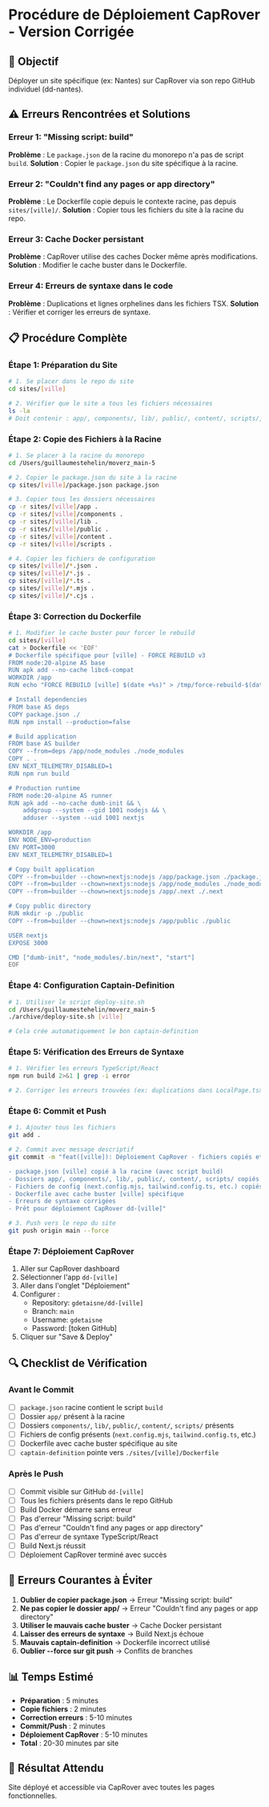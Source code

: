 # Procédure de Déploiement CapRover - Version Corrigée

## 🎯 Objectif
Déployer un site spécifique (ex: Nantes) sur CapRover via son repo GitHub individuel (dd-nantes).

## ⚠️ Erreurs Rencontrées et Solutions

### Erreur 1: "Missing script: build"
**Problème** : Le `package.json` de la racine du monorepo n'a pas de script `build`.
**Solution** : Copier le `package.json` du site spécifique à la racine.

### Erreur 2: "Couldn't find any pages or app directory"
**Problème** : Le Dockerfile copie depuis le contexte racine, pas depuis `sites/[ville]/`.
**Solution** : Copier tous les fichiers du site à la racine du repo.

### Erreur 3: Cache Docker persistant
**Problème** : CapRover utilise des caches Docker même après modifications.
**Solution** : Modifier le cache buster dans le Dockerfile.

### Erreur 4: Erreurs de syntaxe dans le code
**Problème** : Duplications et lignes orphelines dans les fichiers TSX.
**Solution** : Vérifier et corriger les erreurs de syntaxe.

## 📋 Procédure Complète

### Étape 1: Préparation du Site
```bash
# 1. Se placer dans le repo du site
cd sites/[ville]

# 2. Vérifier que le site a tous les fichiers nécessaires
ls -la
# Doit contenir : app/, components/, lib/, public/, content/, scripts/, package.json, etc.
```

### Étape 2: Copie des Fichiers à la Racine
```bash
# 1. Se placer à la racine du monorepo
cd /Users/guillaumestehelin/moverz_main-5

# 2. Copier le package.json du site à la racine
cp sites/[ville]/package.json package.json

# 3. Copier tous les dossiers nécessaires
cp -r sites/[ville]/app .
cp -r sites/[ville]/components .
cp -r sites/[ville]/lib .
cp -r sites/[ville]/public .
cp -r sites/[ville]/content .
cp -r sites/[ville]/scripts .

# 4. Copier les fichiers de configuration
cp sites/[ville]/*.json .
cp sites/[ville]/*.js .
cp sites/[ville]/*.ts .
cp sites/[ville]/*.mjs .
cp sites/[ville]/*.cjs .
```

### Étape 3: Correction du Dockerfile
```bash
# 1. Modifier le cache buster pour forcer le rebuild
cd sites/[ville]
cat > Dockerfile << 'EOF'
# Dockerfile spécifique pour [ville] - FORCE REBUILD v3
FROM node:20-alpine AS base
RUN apk add --no-cache libc6-compat
WORKDIR /app
RUN echo "FORCE REBUILD [ville] $(date +%s)" > /tmp/force-rebuild-$(date +%s).txt

# Install dependencies
FROM base AS deps
COPY package.json ./
RUN npm install --production=false

# Build application
FROM base AS builder
COPY --from=deps /app/node_modules ./node_modules
COPY . .
ENV NEXT_TELEMETRY_DISABLED=1
RUN npm run build

# Production runtime
FROM node:20-alpine AS runner
RUN apk add --no-cache dumb-init && \
    addgroup --system --gid 1001 nodejs && \
    adduser --system --uid 1001 nextjs

WORKDIR /app
ENV NODE_ENV=production
ENV PORT=3000
ENV NEXT_TELEMETRY_DISABLED=1

# Copy built application
COPY --from=builder --chown=nextjs:nodejs /app/package.json ./package.json
COPY --from=builder --chown=nextjs:nodejs /app/node_modules ./node_modules
COPY --from=builder --chown=nextjs:nodejs /app/.next ./.next

# Copy public directory
RUN mkdir -p ./public
COPY --from=builder --chown=nextjs:nodejs /app/public ./public

USER nextjs
EXPOSE 3000

CMD ["dumb-init", "node_modules/.bin/next", "start"]
EOF
```

### Étape 4: Configuration Captain-Definition
```bash
# 1. Utiliser le script deploy-site.sh
cd /Users/guillaumestehelin/moverz_main-5
./archive/deploy-site.sh [ville]

# Cela crée automatiquement le bon captain-definition
```

### Étape 5: Vérification des Erreurs de Syntaxe
```bash
# 1. Vérifier les erreurs TypeScript/React
npm run build 2>&1 | grep -i error

# 2. Corriger les erreurs trouvées (ex: duplications dans LocalPage.tsx)
```

### Étape 6: Commit et Push
```bash
# 1. Ajouter tous les fichiers
git add .

# 2. Commit avec message descriptif
git commit -m "feat([ville]): Déploiement CapRover - fichiers copiés et corrigés

- package.json [ville] copié à la racine (avec script build)
- Dossiers app/, components/, lib/, public/, content/, scripts/ copiés
- Fichiers de config (next.config.mjs, tailwind.config.ts, etc.) copiés
- Dockerfile avec cache buster [ville] spécifique
- Erreurs de syntaxe corrigées
- Prêt pour déploiement CapRover dd-[ville]"

# 3. Push vers le repo du site
git push origin main --force
```

### Étape 7: Déploiement CapRover
1. Aller sur CapRover dashboard
2. Sélectionner l'app `dd-[ville]`
3. Aller dans l'onglet "Déploiement"
4. Configurer :
   - Repository: `gdetaisne/dd-[ville]`
   - Branch: `main`
   - Username: `gdetaisne`
   - Password: [token GitHub]
5. Cliquer sur "Save & Deploy"

## 🔍 Checklist de Vérification

### Avant le Commit
- [ ] `package.json` racine contient le script `build`
- [ ] Dossier `app/` présent à la racine
- [ ] Dossiers `components/`, `lib/`, `public/`, `content/`, `scripts/` présents
- [ ] Fichiers de config présents (`next.config.mjs`, `tailwind.config.ts`, etc.)
- [ ] Dockerfile avec cache buster spécifique au site
- [ ] `captain-definition` pointe vers `./sites/[ville]/Dockerfile`

### Après le Push
- [ ] Commit visible sur GitHub `dd-[ville]`
- [ ] Tous les fichiers présents dans le repo GitHub
- [ ] Build Docker démarre sans erreur
- [ ] Pas d'erreur "Missing script: build"
- [ ] Pas d'erreur "Couldn't find any pages or app directory"
- [ ] Pas d'erreur de syntaxe TypeScript/React
- [ ] Build Next.js réussit
- [ ] Déploiement CapRover terminé avec succès

## 🚨 Erreurs Courantes à Éviter

1. **Oublier de copier package.json** → Erreur "Missing script: build"
2. **Ne pas copier le dossier app/** → Erreur "Couldn't find any pages or app directory"
3. **Utiliser le mauvais cache buster** → Cache Docker persistant
4. **Laisser des erreurs de syntaxe** → Build Next.js échoue
5. **Mauvais captain-definition** → Dockerfile incorrect utilisé
6. **Oublier --force sur git push** → Conflits de branches

## 📊 Temps Estimé
- **Préparation** : 5 minutes
- **Copie fichiers** : 2 minutes
- **Correction erreurs** : 5-10 minutes
- **Commit/Push** : 2 minutes
- **Déploiement CapRover** : 5-10 minutes
- **Total** : 20-30 minutes par site

## 🎯 Résultat Attendu
Site déployé et accessible via CapRover avec toutes les pages fonctionnelles.
